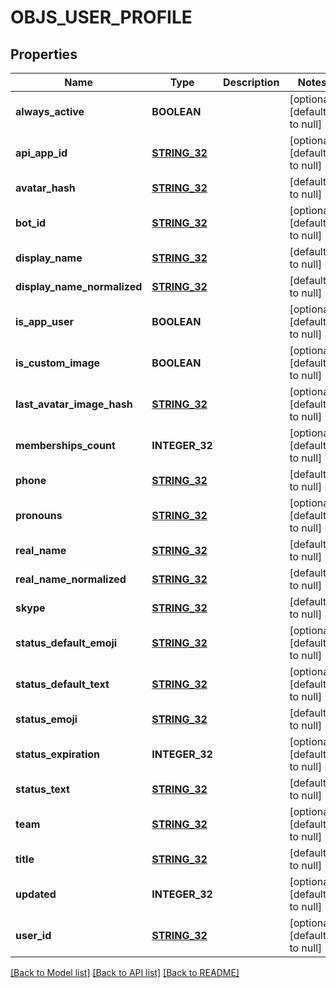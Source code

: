 # OBJS_USER_PROFILE

## Properties
Name | Type | Description | Notes
------------ | ------------- | ------------- | -------------
**always_active** | **BOOLEAN** |  | [optional] [default to null]
**api_app_id** | [**STRING_32**](STRING_32.md) |  | [optional] [default to null]
**avatar_hash** | [**STRING_32**](STRING_32.md) |  | [default to null]
**bot_id** | [**STRING_32**](STRING_32.md) |  | [optional] [default to null]
**display_name** | [**STRING_32**](STRING_32.md) |  | [default to null]
**display_name_normalized** | [**STRING_32**](STRING_32.md) |  | [default to null]
**is_app_user** | **BOOLEAN** |  | [optional] [default to null]
**is_custom_image** | **BOOLEAN** |  | [optional] [default to null]
**last_avatar_image_hash** | [**STRING_32**](STRING_32.md) |  | [optional] [default to null]
**memberships_count** | **INTEGER_32** |  | [optional] [default to null]
**phone** | [**STRING_32**](STRING_32.md) |  | [default to null]
**pronouns** | [**STRING_32**](STRING_32.md) |  | [optional] [default to null]
**real_name** | [**STRING_32**](STRING_32.md) |  | [default to null]
**real_name_normalized** | [**STRING_32**](STRING_32.md) |  | [default to null]
**skype** | [**STRING_32**](STRING_32.md) |  | [default to null]
**status_default_emoji** | [**STRING_32**](STRING_32.md) |  | [optional] [default to null]
**status_default_text** | [**STRING_32**](STRING_32.md) |  | [optional] [default to null]
**status_emoji** | [**STRING_32**](STRING_32.md) |  | [default to null]
**status_expiration** | **INTEGER_32** |  | [optional] [default to null]
**status_text** | [**STRING_32**](STRING_32.md) |  | [default to null]
**team** | [**STRING_32**](STRING_32.md) |  | [optional] [default to null]
**title** | [**STRING_32**](STRING_32.md) |  | [default to null]
**updated** | **INTEGER_32** |  | [optional] [default to null]
**user_id** | [**STRING_32**](STRING_32.md) |  | [optional] [default to null]

[[Back to Model list]](../README.md#documentation-for-models) [[Back to API list]](../README.md#documentation-for-api-endpoints) [[Back to README]](../README.md)


